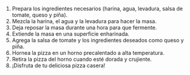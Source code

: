 1. Prepara los ingredientes necesarios (harina, agua, levadura, salsa de tomate, queso y piña).
2. Mezcla la harina, el agua y la levadura para hacer la masa.
3. Deja reposar la masa durante una hora para que fermente.
4. Extiende la masa en una superficie enharinada.
5. Agrega la salsa de tomate y los ingredientes deseados como queso y piña.
6. Hornea la pizza en un horno precalentado a alta temperatura.
7. Retira la pizza del horno cuando esté dorada y crujiente.
8. ¡Disfruta de tu deliciosa pizza casera!